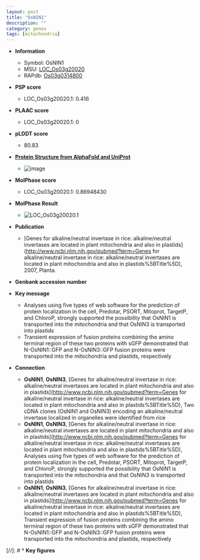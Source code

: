 ```yaml
---
layout: post
title: "OsNIN1"
description: ""
category: genes
tags: [mitochondria]
---
```


* **Information**  
    + Symbol: OsNIN1  
    + MSU: [LOC_Os03g20020](http://rice.plantbiology.msu.edu/cgi-bin/ORF_infopage.cgi?orf=LOC_Os03g20020)  
    + RAPdb: [Os03g0314800](http://rapdb.dna.affrc.go.jp/viewer/gbrowse_details/irgsp1?name=Os03g0314800)  

* **PSP score**  
    + LOC_Os03g20020.1: 0.416 

* **PLAAC score**  
    + LOC_Os03g20020.1: 0 

* **pLDDT score**
    + 80.83

* **[Protein Structure from AlphaFold and UniProt](https://www.uniprot.org/uniprotkb/Q10MC0/entry#structure)**
    + ![image](https://ricepsp.github.io/images/Q1/AF-Q10MC0-F1.png)

* **MolPhase score**
    + LOC_Os03g20020.1: 0.86948430

* **MolPhase Result**
    + ![LOC_Os03g20020.1](https://304243504.github.io/Pictures/LOC_Os03g/LOC_Os03g20020.1.png)

* **Publication**  
    + [Genes for alkaline/neutral invertase in rice: alkaline/neutral invertases are located in plant mitochondria and also in plastids](http://www.ncbi.nlm.nih.gov/pubmed?term=Genes for alkaline/neutral invertase in rice: alkaline/neutral invertases are located in plant mitochondria and also in plastids%5BTitle%5D), 2007, Planta.

* **Genbank accession number**  

* **Key message**  
    + Analyses using five types of web software for the prediction of protein localization in the cell, Predotar, PSORT, Mitoprot, TargetP, and ChloroP, strongly supported the possibility that OsNIN1 is transported into the mitochondria and that OsNIN3 is transported into plastids
    + Transient expression of fusion proteins combining the amino terminal region of these two proteins with sGFP demonstrated that N-OsNIN1::GFP and N-OsNIN3::GFP fusion proteins were transported into the mitochondria and plastids, respectively

* **Connection**  
    + __OsNIN1__, __OsNIN3__, [Genes for alkaline/neutral invertase in rice: alkaline/neutral invertases are located in plant mitochondria and also in plastids](http://www.ncbi.nlm.nih.gov/pubmed?term=Genes for alkaline/neutral invertase in rice: alkaline/neutral invertases are located in plant mitochondria and also in plastids%5BTitle%5D), Two cDNA clones (OsNIN1 and OsNIN3) encoding an alkaline/neutral invertase localized in organelles were identified from rice
    + __OsNIN1__, __OsNIN3__, [Genes for alkaline/neutral invertase in rice: alkaline/neutral invertases are located in plant mitochondria and also in plastids](http://www.ncbi.nlm.nih.gov/pubmed?term=Genes for alkaline/neutral invertase in rice: alkaline/neutral invertases are located in plant mitochondria and also in plastids%5BTitle%5D), Analyses using five types of web software for the prediction of protein localization in the cell, Predotar, PSORT, Mitoprot, TargetP, and ChloroP, strongly supported the possibility that OsNIN1 is transported into the mitochondria and that OsNIN3 is transported into plastids
    + __OsNIN1__, __OsNIN3__, [Genes for alkaline/neutral invertase in rice: alkaline/neutral invertases are located in plant mitochondria and also in plastids](http://www.ncbi.nlm.nih.gov/pubmed?term=Genes for alkaline/neutral invertase in rice: alkaline/neutral invertases are located in plant mitochondria and also in plastids%5BTitle%5D), Transient expression of fusion proteins combining the amino terminal region of these two proteins with sGFP demonstrated that N-OsNIN1::GFP and N-OsNIN3::GFP fusion proteins were transported into the mitochondria and plastids, respectively

[//]: # * **Key figures**  


